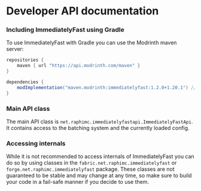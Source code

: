 # Developer API documentation

### Including ImmediatelyFast using Gradle
To use ImmediatelyFast with Gradle you can use the Modrinth maven server:
```groovy
repositories {
    maven { url "https://api.modrinth.com/maven" }
}

dependencies {
    modImplementation("maven.modrinth:immediatelyfast:1.2.0+1.20.1") // Get latest version from releases
}
```

### Main API class
The main API class is ``net.raphimc.immediatelyfastapi.ImmediatelyFastApi``. It contains access to the batching system and the currently loaded config.

### Accessing internals
While it is not recommended to access internals of ImmediatelyFast you can do so by using classes in the ``fabric.net.raphimc.immediatelyfast`` or ``forge.net.raphimc.immediatelyfast`` package. These classes are not guaranteed to be stable and may change at any time, so make sure to build your code in a fail-safe manner if you decide to use them.
